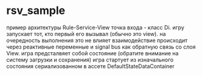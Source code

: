 # rsv_sample
пример архитектуры Rule-Service-View
точка входа - класс Di. игру запускает тот, кто первый его вызывал (обычно это view). на очередность выполнения это не влияет
взаимодействие происходит через реактивные переменные и signal bus как обратную связь со слоя View.
игра предсталвяет собой состояние (обратите внимание на систему загрузки и сохранения)
игра стартует из изначального состояния сериализованном в ассете DefaultStateDataContainer
